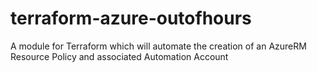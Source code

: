 # terraform-azure-outofhours
A module for Terraform which will automate the creation of an AzureRM Resource Policy and associated Automation Account
